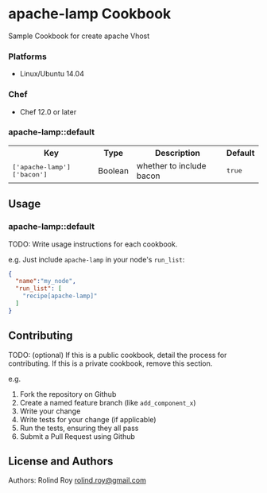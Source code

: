 # apache-lamp Cookbook

Sample Cookbook for create apache Vhost

### Platforms

- Linux/Ubuntu 14.04

### Chef

- Chef 12.0 or later

### apache-lamp::default

<table>
  <tr>
    <th>Key</th>
    <th>Type</th>
    <th>Description</th>
    <th>Default</th>
  </tr>
  <tr>
    <td><tt>['apache-lamp']['bacon']</tt></td>
    <td>Boolean</td>
    <td>whether to include bacon</td>
    <td><tt>true</tt></td>
  </tr>
</table>

## Usage

### apache-lamp::default

TODO: Write usage instructions for each cookbook.

e.g.
Just include `apache-lamp` in your node's `run_list`:

```json
{
  "name":"my_node",
  "run_list": [
    "recipe[apache-lamp]"
  ]
}
```

## Contributing

TODO: (optional) If this is a public cookbook, detail the process for contributing. If this is a private cookbook, remove this section.

e.g.
1. Fork the repository on Github
2. Create a named feature branch (like `add_component_x`)
3. Write your change
4. Write tests for your change (if applicable)
5. Run the tests, ensuring they all pass
6. Submit a Pull Request using Github

## License and Authors

Authors: Rolind Roy  <rolind.roy@gmail.com>

